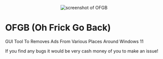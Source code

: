 <p align="center">
  <img src="https://i.ibb.co/P4yXfXn/ofgbF.png" alt="screenshot of OFGB" />
</p>

# OFGB (Oh Frick Go Back)

GUI Tool To Removes Ads From Various Places Around Windows 11

If you find any bugs it would be very cash money of you to make an issue!
